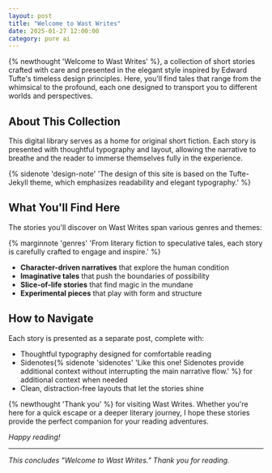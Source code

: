 ```yaml
---
layout: post
title: "Welcome to Wast Writes"
date: 2025-01-27 12:00:00
category: pure ai
---
```


{% newthought 'Welcome to Wast Writes' %}, a collection of short stories crafted with care and presented in the elegant style inspired by Edward Tufte's timeless design principles.<!--more--> Here, you'll find tales that range from the whimsical to the profound, each one designed to transport you to different worlds and perspectives.

## About This Collection

This digital library serves as a home for original short fiction. Each story is presented with thoughtful typography and layout, allowing the narrative to breathe and the reader to immerse themselves fully in the experience.

{% sidenote 'design-note' 'The design of this site is based on the Tufte-Jekyll theme, which emphasizes readability and elegant typography.' %}

## What You'll Find Here

The stories you'll discover on Wast Writes span various genres and themes:

{% marginnote 'genres' 'From literary fiction to speculative tales, each story is carefully crafted to engage and inspire.' %}

- **Character-driven narratives** that explore the human condition
- **Imaginative tales** that push the boundaries of possibility  
- **Slice-of-life stories** that find magic in the mundane
- **Experimental pieces** that play with form and structure

## How to Navigate

Each story is presented as a separate post, complete with:
- Thoughtful typography designed for comfortable reading
- Sidenotes{% sidenote 'sidenotes' 'Like this one! Sidenotes provide additional context without interrupting the main narrative flow.' %} for additional context when needed
- Clean, distraction-free layouts that let the stories shine

{% newthought 'Thank you' %} for visiting Wast Writes. Whether you're here for a quick escape or a deeper literary journey, I hope these stories provide the perfect companion for your reading adventures.

*Happy reading!*

---

*This concludes "Welcome to Wast Writes." Thank you for reading.* 